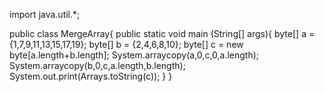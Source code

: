 import java.util.*;

public class MergeArray{
    public static void main (String[] args){
		byte[] a = {1,7,9,11,13,15,17,19};
		byte[] b = {2,4,6,8,10};
		byte[] c = new byte[a.length+b.length];
		System.arraycopy(a,0,c,0,a.length);
		System.arraycopy(b,0,c,a.length,b.length);
		System.out.print(Arrays.toString(c));
	}
}